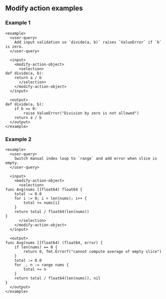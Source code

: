 ## Modify action examples

### Example 1

    <example>
      <user-query>
        Add input validation so `divide(a, b)` raises `ValueError` if `b` is zero.
      </user-query>

      <input>
        <modify-action-object>
          <selection>
    def divide(a, b):
        return a / b
          </selection>
        </modify-action-object>
      </input>

      <output>
    def divide(a, b):
        if b == 0:
            raise ValueError("Division by zero is not allowed")
        return a / b
      </output>
    </example>


### Example 2

    <example>
      <user-query>
        Switch manual index loop to `range` and add error when slice is empty.
      </user-query>

      <input>
        <modify-action-object>
          <selection>
    func Avg(nums []float64) float64 {
        total := 0.0
        for i := 0; i < len(nums); i++ {
            total += nums[i]
        }
        return total / float64(len(nums))
    }
          </selection>
        </modify-action-object>
      </input>

      <output>
    func Avg(nums []float64) (float64, error) {
        if len(nums) == 0 {
            return 0, fmt.Errorf("cannot compute average of empty slice")
        }
        total := 0.0
        for _, n := range nums {
            total += n
        }
        return total / float64(len(nums)), nil
    }
      </output>
    </example>
